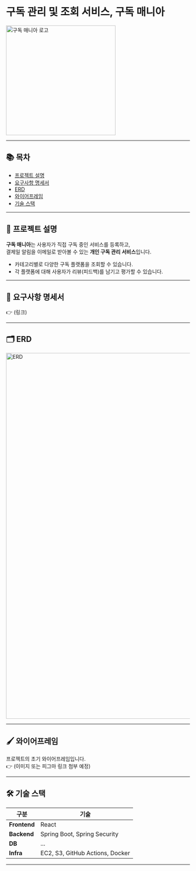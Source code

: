 # 구독 관리 및 조회 서비스, 구독 매니아  
<img src="https://github.com/user-attachments/assets/86ab70c7-ed93-4fab-846e-2835b5c7541d" alt="구독 매니아 로고" width="300"/>

---

## 📚 목차
- [프로젝트 설명](#프로젝트-설명)
- [요구사항 명세서](#요구사항-명세서)
- [ERD](#erd)
- [와이어프레임](#와이어프레임)
- [기술 스택](#기술-스택)
  
---

## 📌 프로젝트 설명
**구독 매니아**는 사용자가 직접 구독 중인 서비스를 등록하고,  
결제일 알림을 이메일로 받아볼 수 있는 **개인 구독 관리 서비스**입니다.

- 카테고리별로 다양한 구독 플랫폼을 조회할 수 있습니다.
- 각 플랫폼에 대해 사용자가 리뷰(피드백)를 남기고 평가할 수 있습니다.

---

## 📄 요구사항 명세서
👉 (링크)

---

## 🗂 ERD
<img src="https://github.com/user-attachments/assets/373a4c3c-17bc-4061-b976-745b82042c36" alt="ERD" width="1000"/>

---

## 🖌 와이어프레임
프로젝트의 초기 와이어프레임입니다.  
👉 (이미지 또는 피그마 링크 첨부 예정)

---

## 🛠 기술 스택

| 구분 | 기술 |
|------|------|
| **Frontend** | React |
| **Backend** | Spring Boot, Spring Security |
| **DB** | ... |
| **Infra** | EC2, S3, GitHub Actions, Docker |

---
